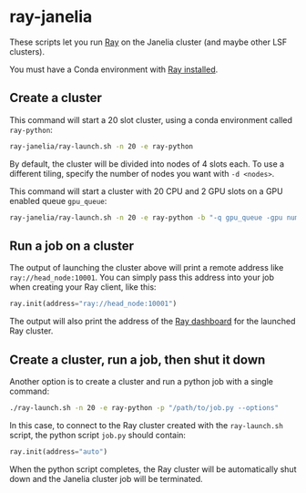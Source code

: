# ray-janelia

These scripts let you run [Ray](https://github.com/ray-project/ray) on the Janelia cluster (and maybe other LSF clusters).

You must have a Conda environment with [Ray installed](https://docs.ray.io/en/latest/ray-overview/installation.html).


## Create a cluster

This command will start a 20 slot cluster, using a conda environment called `ray-python`:

```bash
ray-janelia/ray-launch.sh -n 20 -e ray-python
```

By default, the cluster will be divided into nodes of 4 slots each. To use a different tiling, specify the number of nodes you want with `-d <nodes>`.

This command will start a cluster with 20 CPU and 2 GPU slots on a GPU enabled queue `gpu_queue`:

```bash
ray-janelia/ray-launch.sh -n 20 -e ray-python -b "-q gpu_queue -gpu num=2"
```

## Run a job on a cluster

The output of launching the cluster above will print a remote address like `ray://head_node:10001`. You can simply pass this address into your job when creating your Ray client, like this:

```python
ray.init(address="ray://head_node:10001")
```

The output will also print the address of the [Ray dashboard](https://docs.ray.io/en/latest/ray-core/ray-dashboard.html) for the launched Ray cluster.

## Create a cluster, run a job, then shut it down

Another option is to create a cluster and run a python job with a single command:

```bash
./ray-launch.sh -n 20 -e ray-python -p "/path/to/job.py --options"
```

In this case, to connect to the Ray cluster created with the `ray-launch.sh` script, the python script `job.py` should contain:

```python
ray.init(address="auto")
```

When the python script completes, the Ray cluster will be automatically shut down and the Janelia cluster job will be terminated.
